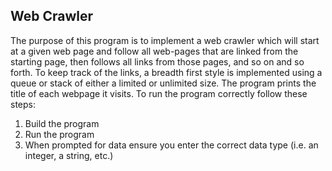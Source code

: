 Web Crawler
-------------------------------------------------------------------------------------------

The purpose of this program is to implement a web crawler which will start at a given web page and follow all web-pages that are linked from the starting page, then follows all links from those pages, and so on and so forth. To keep track of the links, a breadth first style is implemented using a queue or stack of either a limited or unlimited size. The program prints the title of each webpage it visits.
To run the program correctly follow these steps:

1) Build the program                                                                          
2) Run the program                                                                              
3) When prompted for data ensure you enter the correct data type (i.e. an integer, a string, etc.) 
